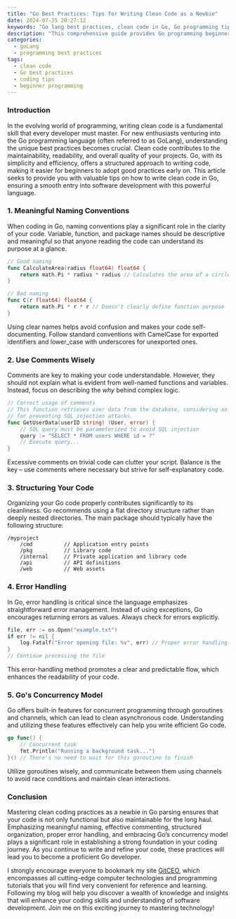 ```yaml
---
title: "Go Best Practices: Tips for Writing Clean Code as a Newbie"
date: 2024-07-25 20:27:12
keywords: "Go lang best practices, clean code in Go, Go programming tips, beginner Go programming, writing clean code"
description: "This comprehensive guide provides Go programming beginners with practical tips and best practices for writing clean and maintainable code. Understand the importance of clear naming conventions, effective use of comments, structuring your projects, and avoiding common pitfalls in Go programming. This article not only emphasizes the essential practices that beginners should adopt but also offers insights into the Go programming ecosystem, code organization, testing, and how to leverage Go’s unique features to improve your coding style. Learn how following these best practices can help you develop efficient, readable, and robust applications in Go, setting the foundation for your journey as a proficient Go developer."
categories:
  - goLang
  - programming best practices
tags:
  - clean code
  - Go best practices
  - coding tips
  - beginner programming
---
```


### Introduction

In the evolving world of programming, writing clean code is a fundamental skill that every developer must master. For new enthusiasts venturing into the Go programming language (often referred to as GoLang), understanding the unique best practices becomes crucial. Clean code contributes to the maintainability, readability, and overall quality of your projects. Go, with its simplicity and efficiency, offers a structured approach to writing code, making it easier for beginners to adopt good practices early on. This article seeks to provide you with valuable tips on how to write clean code in Go, ensuring a smooth entry into software development with this powerful language. 

<!-- more -->

### 1. Meaningful Naming Conventions

When coding in Go, naming conventions play a significant role in the clarity of your code. Variable, function, and package names should be descriptive and meaningful so that anyone reading the code can understand its purpose at a glance. 

```go
// Good naming
func CalculateArea(radius float64) float64 {
    return math.Pi * radius * radius // Calculates the area of a circle
}

// Bad naming
func C(r float64) float64 {
    return math.Pi * r * r // Doesn't clearly define function purpose
}
```

Using clear names helps avoid confusion and makes your code self-documenting. Follow standard conventions with CamelCase for exported identifiers and lower_case with underscores for unexported ones.

### 2. Use Comments Wisely

Comments are key to making your code understandable. However, they should not explain what is evident from well-named functions and variables. Instead, focus on describing the _why_ behind complex logic.

```go
// Correct usage of comments
// This function retrieves user data from the database, considering an optimization
// for preventing SQL injection attacks.
func GetUserData(userID string) (User, error) {
    // SQL query must be parameterized to avoid SQL injection
    query := "SELECT * FROM users WHERE id = ?"
    // Execute query...
}
```

Excessive comments on trivial code can clutter your script. Balance is the key – use comments where necessary but strive for self-explanatory code.

### 3. Structuring Your Code

Organizing your Go code properly contributes significantly to its cleanliness. Go recommends using a flat directory structure rather than deeply nested directories. The main package should typically have the following structure:

```
/myproject
    /cmd          // Application entry points
    /pkg          // Library code
    /internal     // Private application and library code
    /api          // API definitions
    /web          // Web assets
```

### 4. Error Handling

In Go, error handling is critical since the language emphasizes straightforward error management. Instead of using exceptions, Go encourages returning errors as values. Always check for errors explicitly.

```go
file, err := os.Open("example.txt")
if err != nil {
    log.Fatalf("Error opening file: %v", err) // Proper error handling
}
// Continue processing the file
```

This error-handling method promotes a clear and predictable flow, which enhances the readability of your code.

### 5. Go's Concurrency Model

Go offers built-in features for concurrent programming through goroutines and channels, which can lead to clean asynchronous code. Understanding and utilizing these features effectively can help you write efficient Go code.

```go
go func() {
    // Concurrent task
    fmt.Println("Running a background task...")
}() // There's no need to wait for this goroutine to finish
```

Utilize goroutines wisely, and communicate between them using channels to avoid race conditions and maintain clean interactions.

### Conclusion

Mastering clean coding practices as a newbie in Go parsing ensures that your code is not only functional but also maintainable for the long haul. Emphasizing meaningful naming, effective commenting, structured organization, proper error handling, and embracing Go’s concurrency model plays a significant role in establishing a strong foundation in your coding journey. As you continue to write and refine your code, these practices will lead you to become a proficient Go developer. 

I strongly encourage everyone to bookmark my site [GitCEO](https://gitceo.com), which encompasses all cutting-edge computer technologies and programming tutorials that you will find very convenient for reference and learning. Following my blog will help you discover a wealth of knowledge and insights that will enhance your coding skills and understanding of software development. Join me on this exciting journey to mastering technology!
